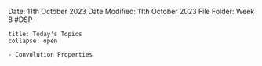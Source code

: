 Date: 11th October 2023
Date Modified: 11th October 2023
File Folder: Week 8
#DSP

```ad-abstract
title: Today's Topics
collapse: open

- Convolution Properties

```



